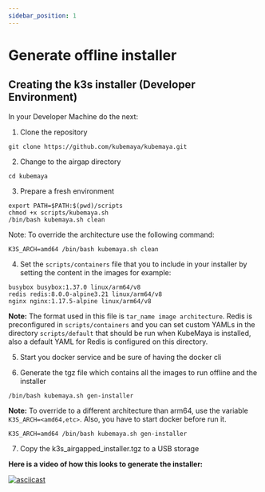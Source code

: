 ```yaml
---
sidebar_position: 1
---
```


# Generate offline installer

## Creating the k3s installer (Developer Environment)
In your Developer Machine do the next:
1. Clone the repository
```
git clone https://github.com/kubemaya/kubemaya.git
```

2. Change to the airgap directory
```
cd kubemaya
```
3. Prepare a fresh environment
```
export PATH=$PATH:$(pwd)/scripts
chmod +x scripts/kubemaya.sh
/bin/bash kubemaya.sh clean
```
Note: To override the architecture use the following command:
```
K3S_ARCH=amd64 /bin/bash kubemaya.sh clean
```   
4. Set the `scripts/containers` file that you to include in your installer by setting the content in the images for example:   
```
busybox busybox:1.37.0 linux/arm64/v8
redis redis:8.0.0-alpine3.21 linux/arm64/v8
nginx nginx:1.17.5-alpine linux/arm64/v8
```   
**Note:** The format used in this file is ```tar_name image architecture```. Redis is preconfigured in `scripts/containers` and you can set custom YAMLs in the directory `scripts/default` that should be run when KubeMaya is installed, also a default YAML for Redis is configured on this directory.  

5. Start you docker service and be sure of having the docker cli   

6. Generate the tgz file which contains all the images to run offline and the installer   
```
/bin/bash kubemaya.sh gen-installer
```
**Note:** To override to a different architecture than arm64, use the variable `K3S_ARCH=<amd64,etc>`. Also, you have to start docker before run it.   
```
K3S_ARCH=amd64 /bin/bash kubemaya.sh gen-installer
```
7. Copy the k3s_airgapped_installer.tgz to a USB storage

**Here is a video of how this looks to generate the installer:**

[![asciicast](https://asciinema.org/a/729654.svg)](https://asciinema.org/a/729654)